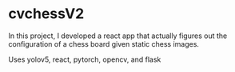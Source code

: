 # cvchessV2

In this project, I developed a react app that actually figures out the configuration of a chess board given static chess images.

Uses yolov5, react, pytorch, opencv, and flask
